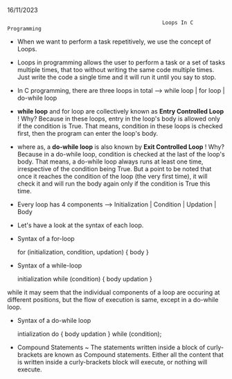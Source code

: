 16/11/2023

                                                      Loops In C Programming

* When we want to perform a task repetitively, we use the concept of Loops.

* Loops in programming allows the user to perform a task or a set of tasks multiple times, that too without writing the same code multiple times. Just write the code a single time and it will run it until you say to stop.

* In C programming, there are three loops in total -->
while loop | for loop | do-while loop

* **while loop** and for loop are collectively known as **Entry Controlled Loop** !
Why? Because in these loops, entry in the loop's body is allowed only if the condition is True. That means, condition in these loops is checked first, then the program can enter the loop's body.

* where as, a **do-while loop** is also known by **Exit Controlled Loop** !
Why? Because in a do-while loop, condition is checked at the last of the loop's body. That means, a do-while loop always runs at least one time, irrespective of the condition being True. But a point to be noted that once it reaches the condition of the loop (the very first time), it will check it and will run the body again only if the condition is True this time.

* Every loop has 4 components -->
Initialization | Condition | Updation | Body

* Let's have a look at the syntax of each loop.

* Syntax of a for-loop

    for (initialization, condition, updation)
    {
        body
    }

* Syntax of a while-loop

    initialization
    while (condition)
    {
        body
        updation
    }

while it may seem that the individual components of a loop are occuring at different positions, but the flow of execution is same, except in a do-while loop.

* Syntax of a do-while loop

    intialization
    do {
        body
        updation
    } while (condition);

* Compound Statements ~
The statements written inside a block of curly-brackets are known as Compound statements. Either all the content that is written inside a curly-brackets block will execute, or nothing will execute. 